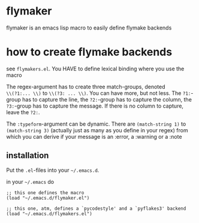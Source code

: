 # flymaker #
flymaker is an emacs lisp macro to easily define flymake backends

# how to create flymake backends #
see `flymakers.el`. You HAVE to define lexical binding where you use
the macro

The regex-argument has to create three match-groups, denoted  
`\\(?1:... \\)` to `\\(?3: ... \\)`. You can have more, but not less.
The `?1:`-group has to capture the line, the `?2:`-group has to
capture the column, the `?3:`-group has to capture the message. If
there is no column to capture, leave the `?2:`.

The `:typeform`-argument can be dynamic. There are `(match-string 1)`
to `(match-string 3)` (actually just as many as you define in your
regex) from which you can derive if your message is an :error, a
:warning or a :note

## installation ##

Put the `.el`-files into your `~/.emacs.d`.

in your `~/.emacs` do

	;; this one defines the macro
    (load "~/.emacs.d/flymaker.el")
	
	;; this one, atm, defines a `pycodestyle' and a `pyflakes3' backend
	(load "~/.emacs.d/flymakers.el")
	
